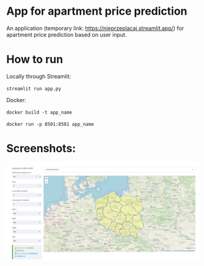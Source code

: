 # App for apartment price prediction

An application (temporary link: https://nieprzeplacaj.streamlit.app/) for apartment price prediction based on user input.

# How to run

Locally through Streamlit:

``streamlit run app.py
``

Docker:

``
docker build -t app_name
``

``
docker run -p 8501:8501 app_name
``

# Screenshots:

![img.png](data/img.png)